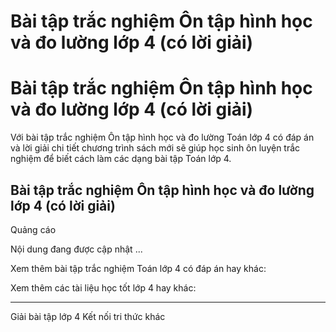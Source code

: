 # Bài tập trắc nghiệm Ôn tập hình học và đo lường lớp 4 (có lời giải)

# Bài tập trắc nghiệm Ôn tập hình học và đo lường lớp 4 (có lời giải)

Với bài tập trắc nghiệm Ôn tập hình học và đo lường Toán lớp 4 có đáp án và lời giải chi tiết chương trình sách mới sẽ giúp học sinh ôn luyện trắc nghiệm để biết cách làm các dạng bài tập Toán lớp 4.

## Bài tập trắc nghiệm Ôn tập hình học và đo lường lớp 4 (có lời giải)

Quảng cáo

Nội dung đang được cập nhật ...

Xem thêm bài tập trắc nghiệm Toán lớp 4 có đáp án hay khác:

Xem thêm các tài liệu học tốt lớp 4 hay khác:

* * *

Giải bài tập lớp 4 Kết nối tri thức khác
